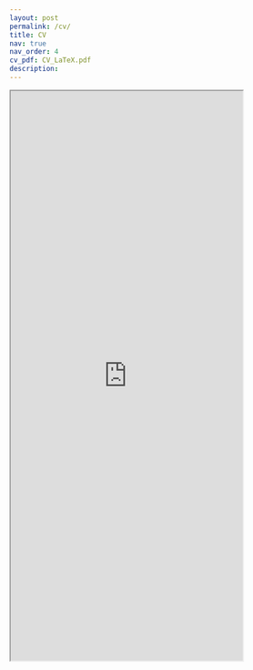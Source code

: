 ```yaml
---
layout: post
permalink: /cv/
title: CV
nav: true
nav_order: 4
cv_pdf: CV_LaTeX.pdf
description: 
---
```

<div style="width:90%; height:800">
<iframe src="https://1drv.ms/b/c/c99c347cb6a10c51/IQRUTo2Ghzp6SJ54yBHzWp2nAasWDaH4041XGc2eHbfxpYo" width="90%" height="1000">
</iframe>
</div>
